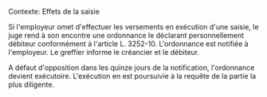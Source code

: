 Contexte: Effets de la saisie

Si l'employeur omet d'effectuer les versements en exécution d'une saisie, le juge rend à son encontre une ordonnance le déclarant personnellement débiteur conformément à l'article L. 3252-10. L'ordonnance est notifiée à l'employeur. Le greffier informe le créancier et le débiteur.

A défaut d'opposition dans les quinze jours de la notification, l'ordonnance devient exécutoire. L'exécution en est poursuivie à la requête de la partie la plus diligente.